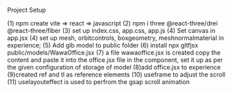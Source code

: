 Project Setup 

(1) npm create vite => react => javascript
(2) npm i three @react-three/drei @react-three/fiber
(3) set up index.css, app.css, app.js
(4) Set canvas in app.jsx
(4) set up mesh, orbitcontrols, boxgeometry, meshnormalmaterial in experience;
(5) Add glb model to public folder 
(6) install npx gltfjsx public/models/WawaOffice.jsx
(7) a file wawaoffice.jsx is created copy the content and paste it into the office.jsx file in the component, set it up as per the given configuration of storage of model
(8)add office.jsx to experience
(9)created ref and tl as reference elements
(10) useframe to adjust the scroll
(11) uselayouteffect  is used to perfrom the gsap scroll animation